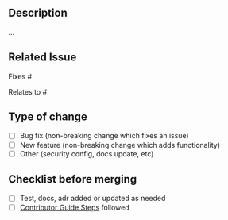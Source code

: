## Description

...

## Related Issue

Fixes #
<!-- or -->
Relates to #

## Type of change

- [ ] Bug fix (non-breaking change which fixes an issue)
- [ ] New feature (non-breaking change which adds functionality)
- [ ] Other (security config, docs update, etc)

## Checklist before merging

- [ ] Test, docs, adr added or updated as needed
- [ ] [Contributor Guide Steps](https://github.com/defenseunicorns/uds-package-sigstore/blob/main/CONTRIBUTING.md#developer-workflow) followed
